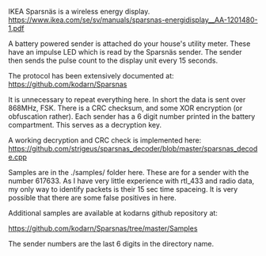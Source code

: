 IKEA Sparsnäs is a wireless energy display.
https://www.ikea.com/se/sv/manuals/sparsnas-energidisplay__AA-1201480-1.pdf

A battery powered sender is attached do your house's utility meter. These have an impulse LED which is read by the Sparsnäs sender. The sender then sends the pulse count to the display unit every 15 seconds.

The protocol has been extensively documented at:
https://github.com/kodarn/Sparsnas

It is unnecessary to repeat everything here. In short the data is sent over 868MHz, FSK. 
There is a CRC checksum, and some XOR encryption (or obfuscation rather). Each sender has a 6 digit number printed in the battery compartment. This serves as a decryption key.

A working decryption and CRC check is implemented here:
https://github.com/strigeus/sparsnas_decoder/blob/master/sparsnas_decode.cpp

Samples are in the ./samples/ folder here. These are for a sender with the number 617633.
As I have very little experience with rtl_433 and radio data, my only way to identify packets is their 15 sec time spaceing. It is very possible that there are some false positives in here.

Additional samples are available at kodarns github repository at:

https://github.com/kodarn/Sparsnas/tree/master/Samples

The sender numbers are the last 6 digits in the directory name.
